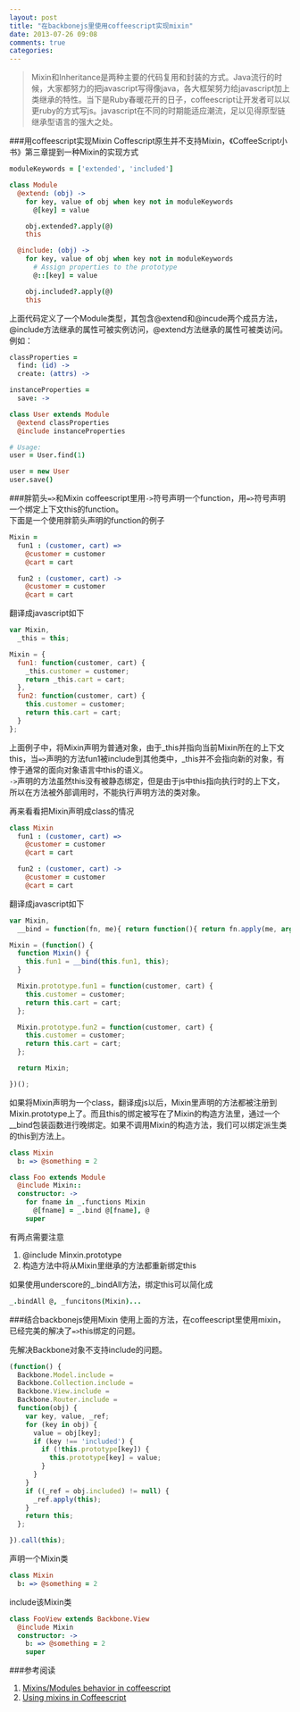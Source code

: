 ```yaml
---
layout: post
title: "在backbonejs里使用coffeescript实现mixin"
date: 2013-07-26 09:08
comments: true
categories: 
---
```

> Mixin和Inheritance是两种主要的代码复用和封装的方式。Java流行的时候，大家都努力的把javascript写得像java，各大框架努力给javascript加上类继承的特性。当下是Ruby春暖花开的日子，coffeescript让开发者可以以更ruby的方式写js。javascript在不同的时期能适应潮流，足以见得原型链继承型语言的强大之处。


###用coffeescript实现Mixin
Coffescript原生并不支持Mixin，《CoffeeScript小书》第三章提到一种Mixin的实现方式

```coffeescript
moduleKeywords = ['extended', 'included']

class Module
  @extend: (obj) ->
    for key, value of obj when key not in moduleKeywords
      @[key] = value

    obj.extended?.apply(@)
    this

  @include: (obj) ->
    for key, value of obj when key not in moduleKeywords
      # Assign properties to the prototype
      @::[key] = value

    obj.included?.apply(@)
    this
```
<!-- more -->
上面代码定义了一个Module类型，其包含@extend和@incude两个成员方法，@include方法继承的属性可被实例访问，@extend方法继承的属性可被类访问。例如：

```coffeescript
classProperties = 
  find: (id) ->
  create: (attrs) ->

instanceProperties =
  save: -> 

class User extends Module
  @extend classProperties
  @include instanceProperties

# Usage:
user = User.find(1)

user = new User
user.save()
```
###胖箭头`=>`和Mixin
coffeescript里用`->`符号声明一个function，用`=>`符号声明一个绑定上下文this的function。   
下面是一个使用胖箭头声明的function的例子   
```coffeescript
Mixin =
  fun1 : (customer, cart) =>
    @customer = customer
    @cart = cart

  fun2 : (customer, cart) ->
    @customer = customer
    @cart = cart
```
翻译成javascript如下
```javascript
var Mixin,
  _this = this;

Mixin = {
  fun1: function(customer, cart) {
    _this.customer = customer;
    return _this.cart = cart;
  },
  fun2: function(customer, cart) {
    this.customer = customer;
    return this.cart = cart;
  }
};
```
上面例子中，将Mixin声明为普通对象，由于_this并指向当前Mixin所在的上下文this，当`=>`声明的方法fun1被include到其他类中，_this并不会指向新的对象，有悖于通常的面向对象语言中this的语义。   
`->`声明的方法虽然this没有被静态绑定，但是由于js中this指向执行时的上下文，所以在方法被外部调用时，不能执行声明方法的类对象。

再来看看把Mixin声明成class的情况

```coffeescript
class Mixin
  fun1 : (customer, cart) =>
    @customer = customer
    @cart = cart

  fun2 : (customer, cart) ->
    @customer = customer
    @cart = cart
```
翻译成javascript如下
```javascript
var Mixin,
  __bind = function(fn, me){ return function(){ return fn.apply(me, arguments); }; };

Mixin = (function() {
  function Mixin() {
    this.fun1 = __bind(this.fun1, this);
  }

  Mixin.prototype.fun1 = function(customer, cart) {
    this.customer = customer;
    return this.cart = cart;
  };

  Mixin.prototype.fun2 = function(customer, cart) {
    this.customer = customer;
    return this.cart = cart;
  };

  return Mixin;

})();
```
如果将Mixin声明为一个class，翻译成js以后，Mixin里声明的方法都被注册到Mixin.prototype上了。而且this的绑定被写在了Mixin的构造方法里，通过一个__bind包装函数进行晚绑定。如果不调用Mixin的构造方法，我们可以绑定派生类的this到方法上。

```coffeescript
class Mixin
  b: => @something = 2

class Foo extends Module
  @include Mixin::
  constructor: ->
    for fname in _.functions Mixin
      @[fname] = _.bind @[fname], @
    super
```

有两点需要注意   
1. @include Minxin.prototype
2. 构造方法中将从Mixin里继承的方法都重新绑定this

如果使用underscore的_.bindAll方法，绑定this可以简化成
```coffeescript
_.bindAll @, _funcitons(Mixin)...
```

###结合backbonejs使用Mixin
使用上面的方法，在coffeescript里使用mixin，已经完美的解决了`=>`this绑定的问题。

先解决Backbone对象不支持include的问题。
```javascript
(function() {
  Backbone.Model.include = 
  Backbone.Collection.include = 
  Backbone.View.include = 
  Backbone.Router.include = 
  function(obj) {
    var key, value, _ref;
    for (key in obj) {
      value = obj[key];
      if (key !== 'included') {
        if (!this.prototype[key]) {
          this.prototype[key] = value;
        }
      }
    }
    if ((_ref = obj.included) != null) {
      _ref.apply(this);
    }
    return this;
  };

}).call(this);
```
声明一个Mixin类
```coffeescript
class Mixin
  b: => @something = 2	
```
include该Mixin类
```coffeescript
class FooView extends Backbone.View
  @include Mixin
  constructor: ->
    b: => @something = 2
    super
```

###参考阅读
1. [Mixins/Modules behavior in coffeescript](https://gist.github.com/olivoil/1642328)    
2. [Using mixins in Coffeescript](http://stackoverflow.com/questions/12839183/using-mixins-in-coffeescript)